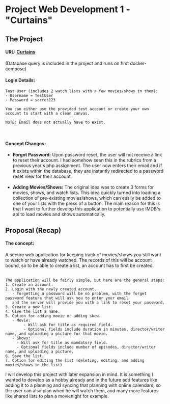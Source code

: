 # Project Web Development 1 - "Curtains"

## The Project
#### URL: [Curtains](https://curtains-inholland.herokuapp.com/)
(Database query is included in the project and runs on first docker-compose)

#### Login Details:
```
Test User (includes 2 watch lists with a few movies/shows in them):
- Username = TestUser
- Password = secret123

You can either use the provided test account or create your own account to start with a clean canvas.

NOTE: Email does not actually have to exist.
```
<br>

#### Concept Changes:

- <strong>Forgot Password:</strong> Upon password reset, the user will not receive a link to reset their account. I had somehow seen this in the rubrics from a previous year's php assignment. The user now enters their email and if it exists within the database, they are instantly redirected to a password reset view for their account.
<br><br>
- <strong>Adding Movies/Shows:</strong> The original idea was to create 3 forms for movies, shows, and watch lists. This idea quickly turned into loading a collection of pre-existing movies/shows, which can easily be added to one of your lists with the press of a button. The main reason for this is that I want to further develop this application to potentially use IMDB's api to load movies and shows automatically.

## Proposal (Recap)
#### The concept:
A secure web application for keeping track of movies/shows you still want to watch or have already watched.
The records of this will be account bound, so to be able to create a list, an account has to first be created.
<br><br>
```
The application will be fairly simple, but here are the general steps:
1. Create an account.
2. Login with the newly created account.
   - forgetting a password will be no problem, with the forget password feature that will ask you to enter your email
   and the server will provide you with a link to reset your password.
3. Create a new list.
4. Give the list a name.
5. Option for adding movie or adding show.
   - Movie:
        - Will ask for title as required field.
        - Optional fields include duration in minutes, director/writer name, and uploading a picture for that movie.
   - Shows:
     - Will ask for title as mandatory field.
     - Optional fields include number of episodes, director/writer name, and uploading a picture.
6. Save the list.
7. Option for editing the list (deleting, editing, and adding movies/shows in the list)
```

I will develop this project with later expansion in mind. It is something I wanted to develop as a hobby already
and in the future add features like adding it to a planning and syncing that planning with online calendars,
so the user can also plan when he will watch them, and many more features like shared lists to plan a movienight for example.